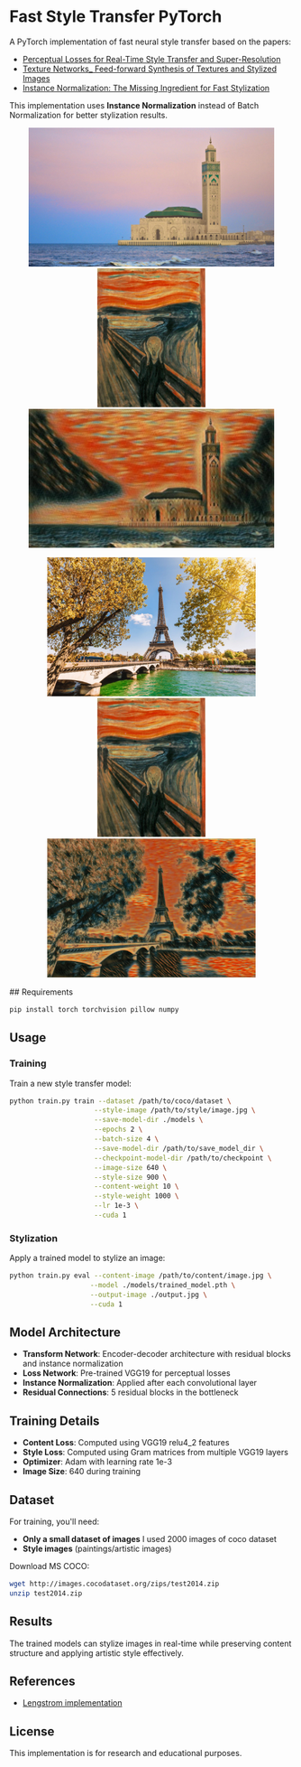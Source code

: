 # Fast Style Transfer PyTorch

A PyTorch implementation of fast neural style transfer based on the papers:
- [Perceptual Losses for Real-Time Style Transfer and Super-Resolution](https://arxiv.org/abs/1603.08155)
- [Texture Networks_ Feed-forward Synthesis of Textures and Stylized Images](https://arxiv.org/abs/1603.03417)
- [Instance Normalization: The Missing Ingredient for Fast Stylization](https://arxiv.org/abs/1607.08022)

This implementation uses **Instance Normalization** instead of Batch Normalization for better stylization results.
<p align = 'center'>
<img src = 'content/Mosque_Hassan2.jpeg' height = '246px'>
<img src = 'style_images/the_scream.jpeg' height = '246px'>
<img src = 'stylized_images/stylized_Mosque_Hassan2.jpeg' height = '246px'>
</p>
<p align = 'center'>
<img src = 'content/Tour_Eiffel.jpeg' height = '246px'>
<img src = 'style_images/the_scream.jpeg' height = '246px'>
<img src = 'stylized_images/stylized_Tour_Eiffel.jpeg' height = '246px'>
</p>
## Requirements

```bash
pip install torch torchvision pillow numpy
```

## Usage

### Training

Train a new style transfer model:

```bash
python train.py train --dataset /path/to/coco/dataset \
                     --style-image /path/to/style/image.jpg \
                     --save-model-dir ./models \
                     --epochs 2 \
                     --batch-size 4 \
                     --save-model-dir /path/to/save_model_dir \
                     --checkpoint-model-dir /path/to/checkpoint \
                     --image-size 640 \
                     --style-size 900 \
                     --content-weight 10 \
                     --style-weight 1000 \
                     --lr 1e-3 \
                     --cuda 1
```

### Stylization

Apply a trained model to stylize an image:

```bash
python train.py eval --content-image /path/to/content/image.jpg \
                    --model ./models/trained_model.pth \
                    --output-image ./output.jpg \
                    --cuda 1
```

## Model Architecture

- **Transform Network**: Encoder-decoder architecture with residual blocks and instance normalization
- **Loss Network**: Pre-trained VGG19 for perceptual losses
- **Instance Normalization**: Applied after each convolutional layer
- **Residual Connections**: 5 residual blocks in the bottleneck

## Training Details

- **Content Loss**: Computed using VGG19 relu4_2 features
- **Style Loss**: Computed using Gram matrices from multiple VGG19 layers
- **Optimizer**: Adam with learning rate 1e-3
- **Image Size**: 640 during training

## Dataset

For training, you'll need:
- **Only a small dataset of images** I used 2000 images of coco dataset
- **Style images** (paintings/artistic images)

Download MS COCO:
```bash
wget http://images.cocodataset.org/zips/test2014.zip
unzip test2014.zip
```

## Results

The trained models can stylize images in real-time while preserving content structure and applying artistic style effectively.

## References

- [Lengstrom implementation](https://github.com/lengstrom/fast-style-transfer)


## License

This implementation is for research and educational purposes.
